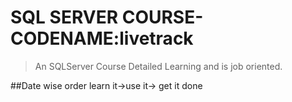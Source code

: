 # SQL SERVER COURSE- CODENAME:livetrack
>An SQLServer Course Detailed Learning and is job oriented.

##Date wise order learn it->use it-> get it done
